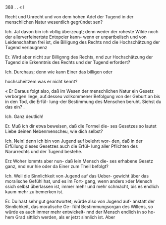 388 . . «
I

Recht und Unrecht und von dem hohen Adel der Tugend in
der menschlichen Natur wesentlich gegründet sen?

Ich. Jal davon bin ich vbllig überzeugt; denn weder
der roheste Wilde noch der allerverfeinertste Entopcier kann-
wenn er unpartbeiisch und von Leidenschaften frei ist, die
Billigung des Rechts nnd die Hochschätzung der Tugend
verlaugnenz

Er. Wird aber nicht zur Billignng des Rechts, nnd zur
Hochschätzung der Tugend die Erkenntnis des Rechts und
der Tugend erfordert?

Ich. Durchaus; denn wie kann Einer das billigen oder

hochscheitzem was er nicht kennt?

« Er Daraus folgt also, daß im Wesen der menschlichen
Natur ein Gesetz verborgen liege, auf.desseu vollkommener
Befolgung von der Geburt an bis in den Tod, die Erfül-
lung-der Bestimmung des Menschen beruht. Siehst du
das ein? .

Ich. Ganz deutlich!

Er. Muß ich dir etwa beweisen, daß die Formel die-
ses Gesetzes so lautet Liebe deinen Nebenmenscheu, wie
dich selbst?

Ich. Nein! denn ich bin von Jugend auf belehrt wor-
den, daß in der Erfüllung dieses Gesetzes auch die Erfül-
lung aller Pflichten des Narurrechts und der Tugend bestehe.

Erz Woher lommts aber nun- daß lein Mensch die-
ses erhabene Gesetz ganz, nnd nur hie oder da Einer zum
Theil befolgt?

Ich. Weil die Sinnlichkeit von Jugend auf das Ueber-
gewicht über das moralische Gefühl hat, und es im Fort-
gang, wenn anders »der Mensch ssich selbst überlassen ist,
immer mehr und mehr schmächt, bis es endlich kaum mehr
zu bemerken ist.

Er. Du hast sehr gut geantwortet; würde also von
Jugend auf- anstatt der Sinnlichkeit, das moralische Ge-
fühl Bestimmungsorgan des Willens, so würde es auch
immer mehr entwickelt- nnd der Mensch endlich in so ho-
hem Grad sittlich werden, als er jetzt sinnlich ist. Aber

